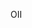 [category]: <> (General,Blockchains)
[date]: <> (2018/08/07)
[title]: <> (A Guide to 99% Fault Tolerant Consensus)
[pandoc]: <> (--mathjax)

OII

